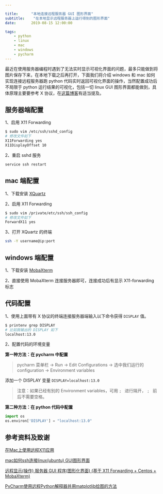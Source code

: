 ```yaml
---

title:      "本地连接远程服务器 GUI 图形界面"
subtitle:    "在本地显示远程服务器上运行得到的图形界面"
date:       2019-08-15 12:00:00

tags:
    - python
    - linux
    - mac
    - windows
    - pycharm
---
```




最近在使用服务器编程时遇到了无法实时显示可视化界面的问题，最多只能做到将图片保存下来，在本地下载之后再打开，下面我们将介绍 windows 和 mac 如何实现连接远程服务器跑 python 代码实时返回可视化界面的操作，当然配置成功后不局限于 python 运行结果的可视化，包括一切 linux GUI 图形界面都能做到，具体原理主要要参考 X 协议，在[这篇博客](http://www.ipaomi.com/2017/11/09/%E8%BF%9C%E7%A8%8B%E6%98%BE%E7%A4%BA%E6%93%8D%E4%BD%9C-%E6%9C%8D%E5%8A%A1%E5%99%A8-gui-%E7%A8%8B%E5%BA%8F%E5%9B%BE%E5%BD%A2%E5%8C%96%E7%95%8C%E9%9D%A2-%E5%9F%BA%E4%BA%8E-x11-forwarding-centos/)有适当提及。



## 服务器端配置

1、启用 X11 Forwarding

```bash
$ sudo vim /etc/ssh/sshd_config
# 修改文件如下
X11Forwarding yes
X11DisplayOffset 10
```



2、重启 sshd 服务

```bash
service ssh restart
```



## mac 端配置

1、下载安装 [XQuartz](https://www.xquartz.org/)



2、启用 X11 Forwarding

```bash
$ sudo vim /private/etc/ssh/ssh_config
# 修改文件如下
ForwardX11 yes
```



3、打开 XQuartz 的终端

```bash
ssh -Y username@ip:port
```



## windows 端配置

1、下载安装 [MobaXterm](https://mobaxterm.mobatek.net/)

2、直接使用 MobaXterm 连接服务器即可，连接成功后有显示 X11-forwarding 标志



## 代码配置

1、使用上面带有 X 协议的终端连接服务器端输入以下命令获得 `DISPLAY` 值。

```bash
$ printenv grep DISPLAY
# 比如我输出的 DISPLAY 如下
localhost:13.0
```



2、配置代码的环境变量

**第一种方法：在 pycharm 中配置**

> pycharm 菜单栏 -> Run -> Edit Configurations -> 选中我们运行的 configuration -> Environment variables



添加一个 DISPLAY 变量 `DISPLAY=localhost:13.0`

> 注意：如果已经有别的 Environment variables，可用 `; ` 进行隔开， `; ` 前后不需要空格。



**第二种方法：在 python 代码中配置**

```python
import os
os.environ['DISPLAY'] = "localhost:13.0"
```



## 参考资料及致谢

[在Mac上使用远程X11应用](http://blog.17study.com.cn/2018/03/09/remote-xwindows/)

[mac如何ssh连接linux(ubuntu) GUI图形界面](https://blog.csdn.net/dobell/article/details/55047811)

[远程显示(操作) 服务器 GUI 程序(图形化界面) (基于 X11 Forwarding + Centos + MobaXterm)](http://www.ipaomi.com/2017/11/09/%E8%BF%9C%E7%A8%8B%E6%98%BE%E7%A4%BA%E6%93%8D%E4%BD%9C-%E6%9C%8D%E5%8A%A1%E5%99%A8-gui-%E7%A8%8B%E5%BA%8F%E5%9B%BE%E5%BD%A2%E5%8C%96%E7%95%8C%E9%9D%A2-%E5%9F%BA%E4%BA%8E-x11-forwarding-centos/)

[PyCharm使用远程Python解释器并用matplotlib绘图的方法](https://www.jianshu.com/p/a92e474dd657)